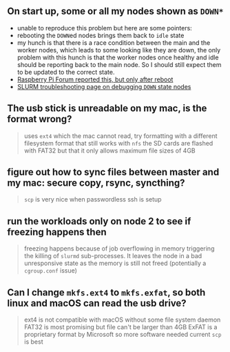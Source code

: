 ## On start up, some or all my nodes shown as `DOWN*`
- unable to reproduce this problem but here are some pointers:
- rebooting the `DOWN`ed nodes brings them back to `idle` state
- my hunch is that there is a race condition between the main and the worker
  nodes, which leads to some looking like they are down, the only problem with
  this hunch is that the worker nodes once healthy and idle should be reporting
  back to the main node. So I should still expect them to be updated to the
  correct state.
- [Raspberry Pi Forum reported this, but only after reboot](https://forums.raspberrypi.com/viewtopic.php?t=252185)
- [SLURM troubleshooting page on debugging `DOWN` state nodes](https://slurm.schedmd.com/troubleshoot.html#nodes)

## The usb stick is unreadable on my mac, is the format wrong?
   > uses `ext4` which the mac cannot read, try formatting with a different
   > filesystem format that still works with `nfs`
   > the SD cards are flashed with FAT32 but that it only allows maximum
   > file sizes of 4GB

## figure out how to sync files between master and my mac: secure copy, rsync, syncthing?
   > `scp` is very nice when passwordless ssh is setup

## run the workloads only on node 2 to see if freezing happens then
   > freezing happens because of job overflowing in memory triggering the killing
   > of `slurmd` sub-processes. It leaves the node in a bad unresponsive state
   > as the memory is still not freed (potentially a `cgroup.conf` issue)

## Can I change `mkfs.ext4` to `mkfs.exfat`, so both linux and macOS can read the usb drive?
  > ext4 is not compatible with macOS without some file system daemon
  > FAT32 is most promising but file can't be larger than 4GB
  > ExFAT is a proprietary format by Microsoft so more software needed
  > current `scp` is best
